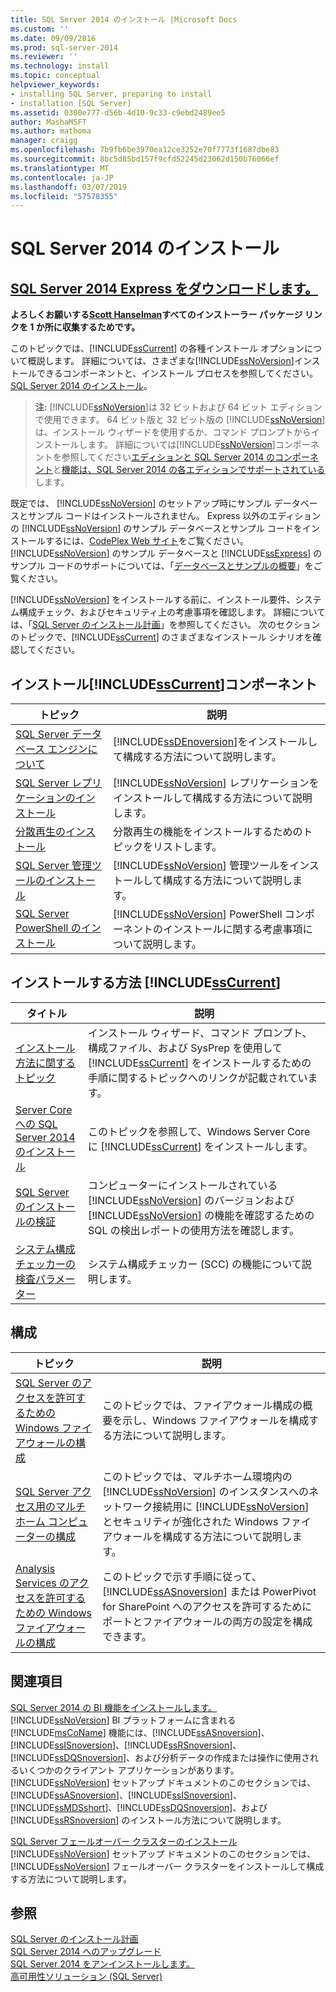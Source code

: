 ```yaml
---
title: SQL Server 2014 のインストール |Microsoft Docs
ms.custom: ''
ms.date: 09/09/2016
ms.prod: sql-server-2014
ms.reviewer: ''
ms.technology: install
ms.topic: conceptual
helpviewer_keywords:
- installing SQL Server, preparing to install
- installation [SQL Server]
ms.assetid: 0300e777-d56b-4d10-9c33-c9ebd2489ee5
author: MashaMSFT
ms.author: mathoma
manager: craigg
ms.openlocfilehash: 7b9fb6be3970ea12ce3252e70f7773f1687dbe83
ms.sourcegitcommit: 8bc5d85bd157f9cfd52245d23062d150b76066ef
ms.translationtype: MT
ms.contentlocale: ja-JP
ms.lasthandoff: 03/07/2019
ms.locfileid: "57578355"
---
```

# <a name="install-sql-server-2014"></a>SQL Server 2014 のインストール
## <a name="download-sql-server-2014-expresshttpwwwhanselmancomblogdownloadsqlserverexpressaspx"></a>[SQL Server 2014 Express をダウンロードします。](http://www.hanselman.com/blog/DownloadSQLServerExpress.aspx)
  **よろしくお願いする[Scott Hanselman](http://www.hanselman.com/)すべてのインストーラー パッケージ リンクを 1 か所に収集するためです。**
  
 このトピックでは、[!INCLUDE[ssCurrent](../../includes/sscurrent-md.md)] の各種インストール オプションについて概説します。 詳細については、さまざまな[!INCLUDE[ssNoVersion](../../includes/ssnoversion-md.md)]インストールできるコンポーネントと、インストール プロセスを参照してください。 [SQL Server 2014 のインストール](installation-for-sql-server.md)。  
> **注:** [!INCLUDE[ssNoVersion](../../includes/ssnoversion-md.md)]は 32 ビットおよび 64 ビット エディションで使用できます。 64 ビット版と 32 ビット版の [!INCLUDE[ssNoVersion](../../includes/ssnoversion-md.md)] は、インストール ウィザードを使用するか、コマンド プロンプトからインストールします。 詳細については[!INCLUDE[ssNoVersion](../../includes/ssnoversion-md.md)]コンポーネントを参照してください[エディションと SQL Server 2014 のコンポーネント](../../sql-server/editions-and-components-of-sql-server-2016.md)と[機能は、SQL Server 2014 の各エディションでサポートされている](../../getting-started/features-supported-by-the-editions-of-sql-server-2014.md)します。  
  
 既定では、 [!INCLUDE[ssNoVersion](../../includes/ssnoversion-md.md)] のセットアップ時にサンプル データベースとサンプル コードはインストールされません。 Express 以外のエディションの [!INCLUDE[ssNoVersion](../../includes/ssnoversion-md.md)] のサンプル データベースとサンプル コードをインストールするには、[CodePlex Web サイト](https://go.microsoft.com/fwlink/?LinkId=87843)をご覧ください。 [!INCLUDE[ssNoVersion](../../includes/ssnoversion-md.md)] のサンプル データベースと [!INCLUDE[ssExpress](../../includes/ssexpress-md.md)] のサンプル コードのサポートについては、「[データベースとサンプルの概要](https://go.microsoft.com/fwlink/?LinkId=110391)」をご覧ください。  
  
 [!INCLUDE[ssNoVersion](../../includes/ssnoversion-md.md)] をインストールする前に、インストール要件、システム構成チェック、およびセキュリティ上の考慮事項を確認します。 詳細については、「[SQL Server のインストール計画](../../sql-server/install/planning-a-sql-server-installation.md)」を参照してください。 次のセクションのトピックで、[!INCLUDE[ssCurrent](../../includes/sscurrent-md.md)] のさまざまなインストール シナリオを確認してください。  
  
  
## <a name="install-includesscurrentincludessscurrent-mdmd-components"></a>インストール[!INCLUDE[ssCurrent](../../includes/sscurrent-md.md)]コンポーネント  
  
|トピック|説明|  
|-----------|-----------------|  
|[SQL Server データベース エンジンについて](../sql-server-database-engine-overview.md)|[!INCLUDE[ssDEnoversion](../../includes/ssdenoversion-md.md)]をインストールして構成する方法について説明します。|  
|[SQL Server レプリケーションのインストール](install-sql-server-replication.md)|[!INCLUDE[ssNoVersion](../../includes/ssnoversion-md.md)] レプリケーションをインストールして構成する方法について説明します。|  
|[分散再生のインストール](../../tools/distributed-replay/install-distributed-replay-overview.md)|分散再生の機能をインストールするためのトピックをリストします。|  
|[SQL Server 管理ツールのインストール](../../sql-server/install/install-sql-server-management-tools.md)|[!INCLUDE[ssNoVersion](../../includes/ssnoversion-md.md)] 管理ツールをインストールして構成する方法について説明します。|  
|[SQL Server PowerShell のインストール](install-sql-server-powershell.md)|[!INCLUDE[ssNoVersion](../../includes/ssnoversion-md.md)] PowerShell コンポーネントのインストールに関する考慮事項について説明します。|  
  
## <a name="how-to-install-includesscurrentincludessscurrent-mdmd"></a>インストールする方法 [!INCLUDE[ssCurrent](../../includes/sscurrent-md.md)]  
  
|タイトル|説明|  
|-----------|-----------------|  
|[インストール方法に関するトピック](../../sql-server/install/installation-how-to-topics.md)|インストール ウィザード、コマンド プロンプト、構成ファイル、および SysPrep を使用して [!INCLUDE[ssCurrent](../../includes/sscurrent-md.md)] をインストールするための手順に関するトピックへのリンクが記載されています。|  
|[Server Core への SQL Server 2014 のインストール](install-sql-server-on-server-core.md)|このトピックを参照して、Windows Server Core に [!INCLUDE[ssCurrent](../../includes/sscurrent-md.md)] をインストールします。|  
|[SQL Server のインストールの検証](validate-a-sql-server-installation.md)|コンピューターにインストールされている [!INCLUDE[ssNoVersion](../../includes/ssnoversion-md.md)] のバージョンおよび [!INCLUDE[ssNoVersion](../../includes/ssnoversion-md.md)] の機能を確認するための SQL の検出レポートの使用方法を確認します。|  
|[システム構成チェッカーの検査パラメーター](check-parameters-for-the-system-configuration-checker.md)|システム構成チェッカー (SCC) の機能について説明します。|  
  
## <a name="configuration"></a>構成  
  
|トピック|説明|  
|-----------|-----------------|  
|[SQL Server のアクセスを許可するための Windows ファイアウォールの構成](../../sql-server/install/configure-the-windows-firewall-to-allow-sql-server-access.md)|このトピックでは、ファイアウォール構成の概要を示し、Windows ファイアウォールを構成する方法について説明します。|  
|[SQL Server アクセス用のマルチホーム コンピューターの構成](../../sql-server/install/configure-a-multi-homed-computer-for-sql-server-access.md)|このトピックでは、マルチホーム環境内の [!INCLUDE[ssNoVersion](../../includes/ssnoversion-md.md)] のインスタンスへのネットワーク接続用に [!INCLUDE[ssNoVersion](../../includes/ssnoversion-md.md)] とセキュリティが強化された Windows ファイアウォールを構成する方法について説明します。|  
|[Analysis Services のアクセスを許可するための Windows ファイアウォールの構成](../../analysis-services/instances/configure-the-windows-firewall-to-allow-analysis-services-access.md)|このトピックで示す手順に従って、[!INCLUDE[ssASnoversion](../../includes/ssasnoversion-md.md)] または PowerPivot for SharePoint へのアクセスを許可するためにポートとファイアウォールの両方の設定を構成できます。|  
  
## <a name="related-sections"></a>関連項目  
 [SQL Server 2014 の BI 機能をインストールします。](../../sql-server/install/install-sql-server-business-intelligence-features.md)  
 [!INCLUDE[ssNoVersion](../../includes/ssnoversion-md.md)] BI プラットフォームに含まれる [!INCLUDE[msCoName](../../includes/msconame-md.md)] 機能には、[!INCLUDE[ssASnoversion](../../includes/ssasnoversion-md.md)]、[!INCLUDE[ssISnoversion](../../includes/ssisnoversion-md.md)]、[!INCLUDE[ssRSnoversion](../../includes/ssrsnoversion-md.md)]、[!INCLUDE[ssDQSnoversion](../../includes/ssdqsnoversion-md.md)]、および分析データの作成または操作に使用されるいくつかのクライアント アプリケーションがあります。 [!INCLUDE[ssNoVersion](../../includes/ssnoversion-md.md)] セットアップ ドキュメントのこのセクションでは、[!INCLUDE[ssASnoversion](../../includes/ssasnoversion-md.md)]、[!INCLUDE[ssISnoversion](../../includes/ssisnoversion-md.md)]、[!INCLUDE[ssMDSshort](../../includes/ssmdsshort-md.md)]、[!INCLUDE[ssDQSnoversion](../../includes/ssdqsnoversion-md.md)]、および [!INCLUDE[ssRSnoversion](../../includes/ssrsnoversion-md.md)] のインストール方法について説明します。  
  
 [SQL Server フェールオーバー クラスターのインストール](../../sql-server/failover-clusters/install/sql-server-failover-cluster-installation.md)  
 [!INCLUDE[ssNoVersion](../../includes/ssnoversion-md.md)] セットアップ ドキュメントのこのセクションでは、 [!INCLUDE[ssNoVersion](../../includes/ssnoversion-md.md)] フェールオーバー クラスターをインストールして構成する方法について説明します。  
  
## <a name="see-also"></a>参照  
 [SQL Server のインストール計画](../../sql-server/install/planning-a-sql-server-installation.md)   
 [SQL Server 2014 へのアップグレード](upgrade-sql-server.md)   
 [SQL Server 2014 をアンインストールします。](../../sql-server/install/uninstall-sql-server.md)   
 [高可用性ソリューション &#40;SQL Server&#41;](../../sql-server/failover-clusters/high-availability-solutions-sql-server.md)  
  
  
